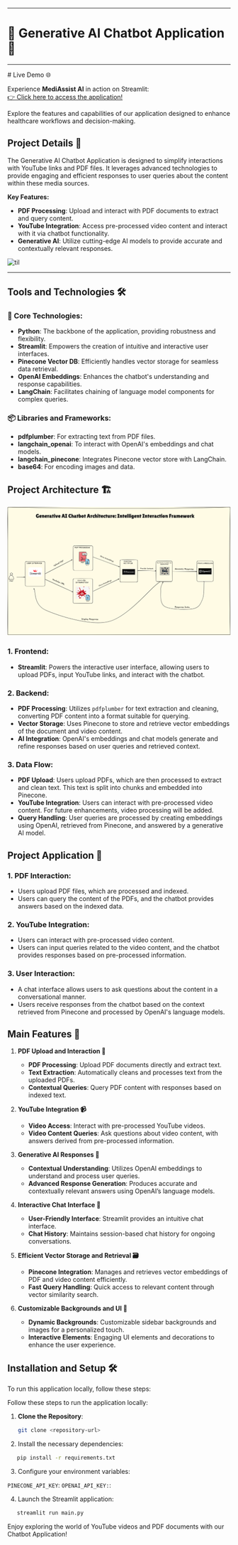 <hr>

# 🌟 Generative AI Chatbot Application 🌟
<hr>
# Live Demo 🌐 

Experience **MediAssist AI** in action on Streamlit:  
[👉 Click here to access the application!](https://mediassist-ai.streamlit.app/)

Explore the features and capabilities of our application designed to enhance healthcare workflows and decision-making.


## Project Details 📝

The Generative AI Chatbot Application is designed to simplify interactions with YouTube links and PDF files. It leverages advanced technologies to provide engaging and efficient responses to user queries about the content within these media sources.

**Key Features:**
- **PDF Processing**: Upload and interact with PDF documents to extract and query content.
- **YouTube Integration**: Access pre-processed video content and interact with it via chatbot functionality.
- **Generative AI**: Utilize cutting-edge AI models to provide accurate and contextually relevant responses.

![til](https://github.com/ShreyaJaiswal1604/Generative-AI-Chatbot-Application/blob/main/videos/chatbot-demo.gif)

---
## Tools and Technologies 🛠️

### 🔧 Core Technologies:
- **Python**: The backbone of the application, providing robustness and flexibility.
- **Streamlit**: Empowers the creation of intuitive and interactive user interfaces.
- **Pinecone Vector DB**: Efficiently handles vector storage for seamless data retrieval.
- **OpenAI Embeddings**: Enhances the chatbot's understanding and response capabilities.
- **LangChain**: Facilitates chaining of language model components for complex queries.

### 📦 Libraries and Frameworks:
- **pdfplumber**: For extracting text from PDF files.
- **langchain_openai**: To interact with OpenAI's embeddings and chat models.
- **langchain_pinecone**: Integrates Pinecone vector store with LangChain.
- **base64**: For encoding images and data.

## Project Architecture 🏗️

![Generative AI Chatbot Architecture](https://github.com/ShreyaJaiswal1604/Generative-AI-Chatbot-Application/blob/main/images/architecture/genai-chatbot-application.png)

### 1. **Frontend**:
- **Streamlit**: Powers the interactive user interface, allowing users to upload PDFs, input YouTube links, and interact with the chatbot.

### 2. **Backend**:
- **PDF Processing**: Utilizes `pdfplumber` for text extraction and cleaning, converting PDF content into a format suitable for querying.
- **Vector Storage**: Uses Pinecone to store and retrieve vector embeddings of the document and video content.
- **AI Integration**: OpenAI's embeddings and chat models generate and refine responses based on user queries and retrieved context.

### 3. **Data Flow**:
- **PDF Upload**: Users upload PDFs, which are then processed to extract and clean text. This text is split into chunks and embedded into Pinecone.
- **YouTube Integration**: Users can interact with pre-processed video content. For future enhancements, video processing will be added.
- **Query Handling**: User queries are processed by creating embeddings using OpenAI, retrieved from Pinecone, and answered by a generative AI model.

## Project Application 🚀

### **1. PDF Interaction**:
- Users upload PDF files, which are processed and indexed.
- Users can query the content of the PDFs, and the chatbot provides answers based on the indexed data.

### **2. YouTube Integration**:
- Users can interact with pre-processed video content.
- Users can input queries related to the video content, and the chatbot provides responses based on pre-processed information.

### **3. User Interaction**:
- A chat interface allows users to ask questions about the content in a conversational manner.
- Users receive responses from the chatbot based on the context retrieved from Pinecone and processed by OpenAI's language models.

## Main Features 🌟

1. **PDF Upload and Interaction 📄**
   - **PDF Processing**: Upload PDF documents directly and extract text.
   - **Text Extraction**: Automatically cleans and processes text from the uploaded PDFs.
   - **Contextual Queries**: Query PDF content with responses based on indexed text.

2. **YouTube Integration 📹**
   - **Video Access**: Interact with pre-processed YouTube videos.
   - **Video Content Queries**: Ask questions about video content, with answers derived from pre-processed information.

3. **Generative AI Responses 🤖**
   - **Contextual Understanding**: Utilizes OpenAI embeddings to understand and process user queries.
   - **Advanced Response Generation**: Produces accurate and contextually relevant answers using OpenAI’s language models.

4. **Interactive Chat Interface 💬**
   - **User-Friendly Interface**: Streamlit provides an intuitive chat interface.
   - **Chat History**: Maintains session-based chat history for ongoing conversations.

5. **Efficient Vector Storage and Retrieval 🗃️**
   - **Pinecone Integration**: Manages and retrieves vector embeddings of PDF and video content efficiently.
   - **Fast Query Handling**: Quick access to relevant content through vector similarity search.

6. **Customizable Backgrounds and UI 🎨**
   - **Dynamic Backgrounds**: Customizable sidebar backgrounds and images for a personalized touch.
   - **Interactive Elements**: Engaging UI elements and decorations to enhance the user experience.

## Installation and Setup 🛠️

To run this application locally, follow these steps:

Follow these steps to run the application locally:

1. **Clone the Repository**:
   ```bash
   git clone <repository-url>

2. Install the necessary dependencies:

```bash
   pip install -r requirements.txt
```

3. Configure your environment variables:

`PINECONE_API_KEY`: <Your Pinecone API key>
`OPENAI_API_KEY:`: <Your OpenAI API key>

4. Launch the Streamlit application:

```bash
   streamlit run main.py
```

Enjoy exploring the world of YouTube videos and PDF documents with our Chatbot Application!
